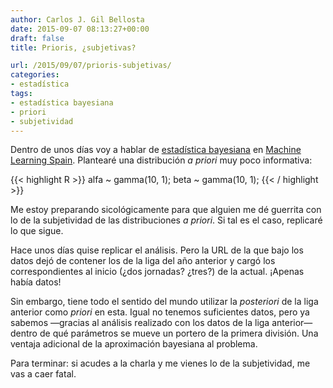 ```yaml
---
author: Carlos J. Gil Bellosta
date: 2015-09-07 08:13:27+00:00
draft: false
title: Prioris, ¿subjetivas?

url: /2015/09/07/prioris-subjetivas/
categories:
- estadística
tags:
- estadística bayesiana
- priori
- subjetividad
---
```


Dentro de unos días voy a hablar de [estadística bayesiana](http://www.datanalytics.com/2015/07/15/un-modelo-jerarquico-para-lo-de-casillas/) en [Machine Learning Spain](http://www.meetup.com/MachineLearningSpain/). Plantearé una distribución _a priori_ muy poco informativa:

{{< highlight R >}}
alfa ~ gamma(10, 1);
beta ~ gamma(10, 1);
{{< / highlight >}}

Me estoy preparando sicológicamente para que alguien me dé guerrita con lo de la subjetividad de las distribuciones _a priori_. Si tal es el caso, replicaré lo que sigue.

Hace unos días quise replicar el análisis. Pero la URL de la que bajo los datos dejó de contener los de la liga del año anterior y cargó los correspondientes al inicio (¿dos jornadas? ¿tres?) de la actual. ¡Apenas había datos!

Sin embargo, tiene todo el sentido del mundo utilizar la _posteriori_ de la liga anterior como _priori_ en esta. Igual no tenemos suficientes datos, pero ya sabemos —gracias al análisis realizado con los datos de la liga anterior— dentro de qué parámetros se mueve un portero de la primera división. Una ventaja adicional de la aproximación bayesiana al problema.

Para terminar: si acudes a la charla y me vienes lo de la subjetividad, me vas a caer fatal.
